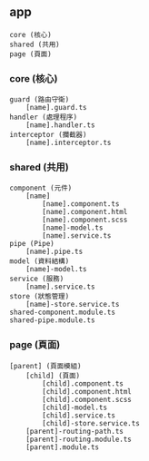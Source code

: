 ## app
    core (核心)
    shared (共用)
    page (頁面)
### core (核心)
    guard (路由守衛)
        [name].guard.ts
    handler (處理程序)
        [name].handler.ts
    interceptor (攔截器)
        [name].interceptor.ts
### shared (共用)
    component (元件)
        [name]
            [name].component.ts
            [name].component.html
            [name].component.scss
            [name]-model.ts  
            [name].service.ts
    pipe (Pipe)
        [name].pipe.ts
    model (資料結構)
        [name]-model.ts
    service (服務)
        [name].service.ts
    store (狀態管理)
        [name]-store.service.ts
    shared-component.module.ts
    shared-pipe.module.ts
### page (頁面)
    [parent] (頁面模組)
        [child] (頁面)
            [child].component.ts
            [child].component.html
            [child].component.scss
            [child]-model.ts
            [child].service.ts 
            [child]-store.service.ts 
        [parent]-routing-path.ts
        [parent]-routing.module.ts
        [parent].module.ts

